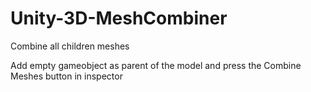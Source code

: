 # Unity-3D-MeshCombiner
Combine all children meshes 

Add empty gameobject as parent of the model and press the Combine Meshes button in inspector
